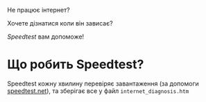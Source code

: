 Не працює інтернет?

Хочете дізнатися коли він зависає?

*Speedtest* вам допоможе!
# Що робить Speedtest?
Speedtest кожну хвилину перевіряє завантаження (за допомоги [speedtest.net](https://speedtest.net)), та зберігає все у файл `internet_diagnosis.htm`

